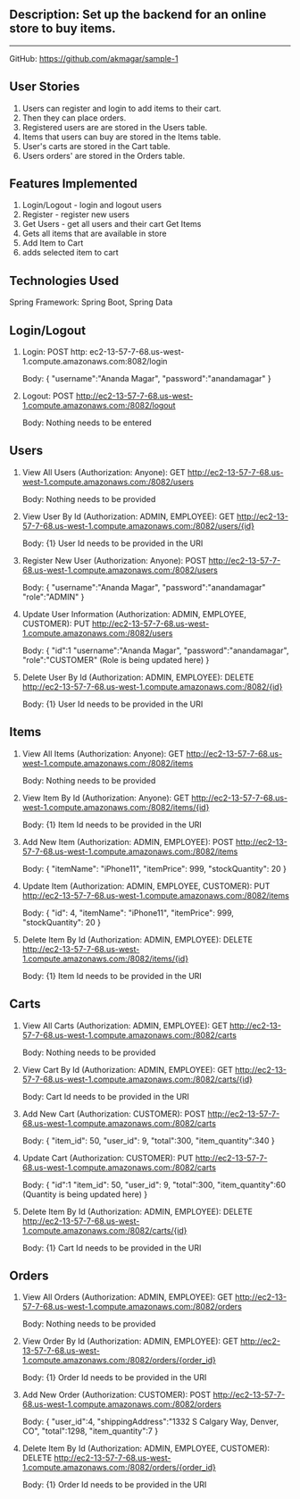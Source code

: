 Description: Set up the backend for an online store to buy items.
----------------------------------------------------------------
----------------------------------------------------------------
GitHub: https://github.com/akmagar/sample-1

User Stories
------------
1. Users can register and login to add items to their cart.
2. Then they can place orders.
3. Registered users are are stored in the Users table.
4. Items that users can buy are stored in the Items table.
5. User's carts are stored in the Cart table.
6. Users orders' are stored in the Orders table.

Features Implemented
--------------------
1. Login/Logout - login and logout users
2. Register - register new users
3. Get Users - get all users and their cart Get Items
4. Gets all items that are available in store
5. Add Item to Cart
6. adds selected item to cart

Technologies Used
-----------------
Spring Framework: Spring Boot, Spring Data

Login/Logout
------------

1. Login: POST http: ec2-13-57-7-68.us-west-1.compute.amazonaws.com:8082/login

   Body:
   {
   "username":"Ananda Magar",
   "password":"anandamagar"
   }


3. Logout: POST http://ec2-13-57-7-68.us-west-1.compute.amazonaws.com:/8082/logout

   Body: Nothing needs to be entered

Users
-----

1. View All Users (Authorization: Anyone): GET http://ec2-13-57-7-68.us-west-1.compute.amazonaws.com:/8082/users

   Body: Nothing needs to be provided


2. View User By Id (Authorization: ADMIN, EMPLOYEE): GET http://ec2-13-57-7-68.us-west-1.compute.amazonaws.com:/8082/users/{id}

   Body: {1} User Id needs to be provided in the URI


3. Register New User (Authorization: Anyone): POST http://ec2-13-57-7-68.us-west-1.compute.amazonaws.com:/8082/users

   Body:
   {
   "username":"Ananda Magar",
   "password":"anandamagar"
   "role":"ADMIN"
   }


4. Update User Information (Authorization: ADMIN, EMPLOYEE, CUSTOMER): PUT http://ec2-13-57-7-68.us-west-1.compute.amazonaws.com:/8082/users

   Body:
   {
   "id":1
   "username":"Ananda Magar",
   "password":"anandamagar",
   "role":"CUSTOMER" (Role is being updated here)
   }


5. Delete User By Id (Authorization: ADMIN, EMPLOYEE): DELETE http://ec2-13-57-7-68.us-west-1.compute.amazonaws.com:/8082/{id}

   Body: {1} User Id needs to be provided in the URI


Items
-----
1. View All Items (Authorization: Anyone): GET http://ec2-13-57-7-68.us-west-1.compute.amazonaws.com:/8082/items

   Body: Nothing needs to be provided


2. View Item By Id (Authorization: Anyone): GET http://ec2-13-57-7-68.us-west-1.compute.amazonaws.com:/8082/items/{id}

   Body: {1} Item Id needs to be provided in the URI


3. Add New Item (Authorization: ADMIN, EMPLOYEE): POST http://ec2-13-57-7-68.us-west-1.compute.amazonaws.com:/8082/items

   Body:
   {
   "itemName": "iPhone11",
   "itemPrice": 999,
   "stockQuantity": 20
   }


4. Update Item (Authorization: ADMIN, EMPLOYEE, CUSTOMER): PUT http://ec2-13-57-7-68.us-west-1.compute.amazonaws.com:/8082/items

   Body:
   {
   "id": 4,
   "itemName": "iPhone11",
   "itemPrice": 999,
   "stockQuantity": 20
   }


5. Delete Item By Id (Authorization: ADMIN, EMPLOYEE): DELETE http://ec2-13-57-7-68.us-west-1.compute.amazonaws.com:/8082/items/{id}

   Body: {1} Item Id needs to be provided in the URI

Carts
-----
1. View All Carts (Authorization: ADMIN, EMPLOYEE): GET http://ec2-13-57-7-68.us-west-1.compute.amazonaws.com:/8082/carts

   Body: Nothing needs to be provided


2. View Cart By Id (Authorization: ADMIN, EMPLOYEE): GET http://ec2-13-57-7-68.us-west-1.compute.amazonaws.com:/8082/carts/{id}

   Body: Cart Id needs to be provided in the URI


3. Add New Cart (Authorization: CUSTOMER): POST http://ec2-13-57-7-68.us-west-1.compute.amazonaws.com:/8082/carts

   Body:
   {
   "item_id": 50,
   "user_id": 9,
   "total":300,
   "item_quantity":340
   }


5. Update Cart (Authorization: CUSTOMER): PUT http://ec2-13-57-7-68.us-west-1.compute.amazonaws.com:/8082/carts

   Body:
   {
   "id":1
   "item_id": 50,
   "user_id": 9,
   "total":300,
   "item_quantity":60 (Quantity is being updated here)
   }


6. Delete Item By Id (Authorization: ADMIN, EMPLOYEE): DELETE http://ec2-13-57-7-68.us-west-1.compute.amazonaws.com:/8082/carts/{id}

   Body: {1} Cart Id needs to be provided in the URI


Orders
------
1. View All Orders (Authorization: ADMIN, EMPLOYEE): GET http://ec2-13-57-7-68.us-west-1.compute.amazonaws.com:/8082/orders

   Body: Nothing needs to be provided


3. View Order By Id (Authorization: ADMIN, EMPLOYEE): GET http://ec2-13-57-7-68.us-west-1.compute.amazonaws.com:/8082/orders/{order_id}

   Body: {1} Order Id needs to be provided in the URI


4. Add New Order (Authorization: CUSTOMER): POST http://ec2-13-57-7-68.us-west-1.compute.amazonaws.com:/8082/orders

   Body:
   {
   "user_id":4,
   "shippingAddress":"1332 S Calgary Way, Denver, CO",
   "total":1298,
   "item_quantity":7
   }


5. Delete Item By Id (Authorization: ADMIN, EMPLOYEE, CUSTOMER): DELETE http://ec2-13-57-7-68.us-west-1.compute.amazonaws.com:/8082/orders/{order_id}

   Body: {1} Order Id needs to be provided in the URI
